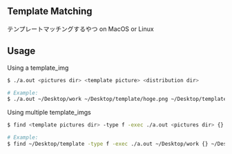 Template Matching
---

テンプレートマッチングするやつ on MacOS or Linux

Usage
---

Using a template_img
```sh
$ ./a.out <pictures dir> <template picture> <distribution dir>

# Example:
$ ./a.out ~/Desktop/work ~/Desktop/template/hoge.png ~/Desktop/template_matching/
```

Using multiple template_imgs
```sh
$ find <template pictures dir> -type f -exec ./a.out <pictures dir> {} <distribution dir> \;

# Example:
$ find ~/Desktop/template -type f -exec ./a.out ~/Desktop/work {} ~/Desktop/template_matching/ \;
```
